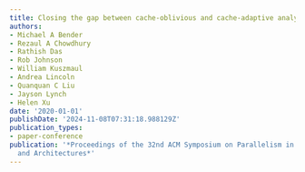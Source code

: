 ```yaml
---
title: Closing the gap between cache-oblivious and cache-adaptive analysis
authors:
- Michael A Bender
- Rezaul A Chowdhury
- Rathish Das
- Rob Johnson
- William Kuszmaul
- Andrea Lincoln
- Quanquan C Liu
- Jayson Lynch
- Helen Xu
date: '2020-01-01'
publishDate: '2024-11-08T07:31:18.988129Z'
publication_types:
- paper-conference
publication: '*Proceedings of the 32nd ACM Symposium on Parallelism in Algorithms
  and Architectures*'
---
```

